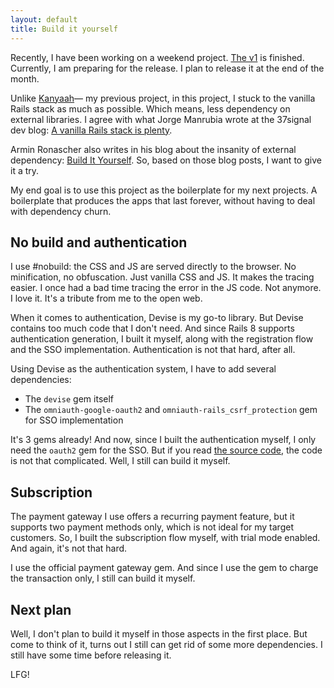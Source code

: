 ```yaml
---
layout: default
title: Build it yourself
---
```


Recently, I have been working on a weekend project. [The v1](https://world.hey.com/jason/version-1-is-for-you-658422f3) is finished. Currently, I am preparing for the release. I plan to release it at the end of the month.

Unlike [Kanyaah](https://kanyaah.com)— my previous project, in this project, I stuck to the vanilla Rails stack as much as possible. Which means, less dependency on external libraries. I agree with what Jorge Manrubia wrote at the 37signal dev blog: [A vanilla Rails stack is plenty](https://dev.37signals.com/a-vanilla-rails-stack-is-plenty/).

Armin Ronascher also writes in his blog about the insanity of external dependency: [Build It Yourself](https://lucumr.pocoo.org/2025/1/24/build-it-yourself/). So, based on those blog posts, I want to give it a try.

My end goal is to use this project as the boilerplate for my next projects. A boilerplate that produces the apps that last forever, without having to deal with dependency churn.

## No build and authentication

I use #nobuild: the CSS and JS are served directly to the browser. No minification, no obfuscation. Just vanilla CSS and JS. It makes the tracing easier. I once had a bad time tracing the error in the JS code. Not anymore. I love it. It's a tribute from me to the open web.

When it comes to authentication, Devise is my go-to library. But Devise contains too much code that I don't need. And since Rails 8 supports authentication generation, I built it myself, along with the registration flow and the SSO implementation. Authentication is not that hard, after all.

Using Devise as the authentication system, I have to add several dependencies:

- The `devise` gem itself
- The `omniauth-google-oauth2` and `omniauth-rails_csrf_protection` gem for SSO implementation

It's 3 gems already! And now, since I built the authentication myself, I only need the `oauth2` gem for the SSO. But if you read [the source code](https://gitlab.com/oauth-xx/oauth2/-/tree/main), the code is not that complicated. Well, I still can build it myself.

## Subscription

The payment gateway I use offers a recurring payment feature, but it supports two payment methods only, which is not ideal for my target customers. So, I built the subscription flow myself, with trial mode enabled. And again, it's not that hard.

I use the official payment gateway gem. And since I use the gem to charge the transaction only, I still can build it myself.

## Next plan

Well, I don't plan to build it myself in those aspects in the first place. But come to think of it, turns out I still can get rid of some more dependencies. I still have some time before releasing it.

LFG!
